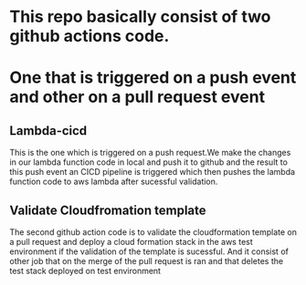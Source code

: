 # This repo basically consist of two github actions code.
# One that is triggered on a push event and other on a pull request event

## Lambda-cicd

This is the one which is triggered on a push request.We make the changes in our lambda function code in local and push it to github and the result to this push event an CICD pipeline is triggered which then pushes the lambda function code to aws lambda after sucessful validation.

## Validate Cloudfromation template

The second github action code is to validate the cloudformation template on a pull request and deploy a cloud formation stack in the aws test environment if the validation of the template is sucessful.
And it consist of other job that on the merge of the pull request is ran and that deletes the test stack deployed on test environment
